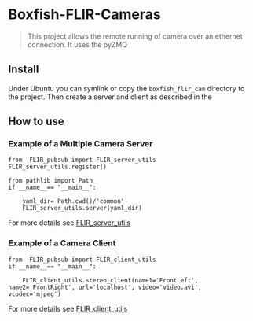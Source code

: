 # Boxfish-FLIR-Cameras
> This project allows the remote running of camera over an ethernet connection. It uses the pyZMQ 


## Install

Under Ubuntu you can symlink or copy the  `boxfish_flir_cam` directory to the project.
Then create a server and client as described in the 

## How to use

### Example of a Multiple Camera Server

```
from  FLIR_pubsub import FLIR_server_utils
FLIR_server_utils.register()  

from pathlib import Path
if __name__== "__main__":

    yaml_dir= Path.cwd()/'common'
    FLIR_server_utils.server(yaml_dir)

```

For more details see [FLIR_server_utils](https://johnnewto.github.io/FLIR_pubsub/FLIR_server_utils/)

### Example of a Camera Client

```
from  FLIR_pubsub import FLIR_client_utils
if __name__== "__main__":

    FLIR_client_utils.stereo_client(name1='FrontLeft', name2='FrontRight', url='localhost', video='video.avi', vcodec='mjpeg')
```

For more details see [FLIR_client_utils](https://johnnewto.github.io/FLIR_pubsub/FLIR_client_utils/)

